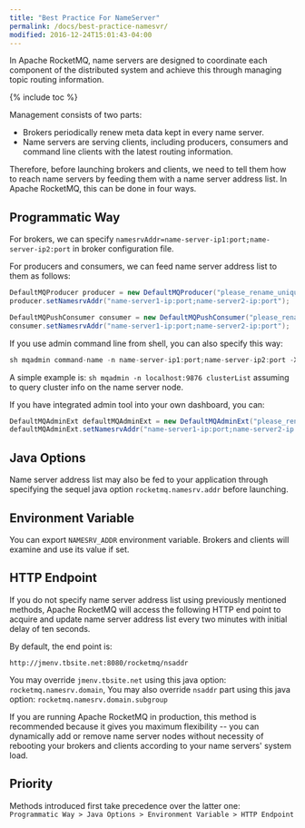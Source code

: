 ```yaml
---
title: "Best Practice For NameServer"
permalink: /docs/best-practice-namesvr/
modified: 2016-12-24T15:01:43-04:00
---
```


In Apache RocketMQ, name servers are designed to coordinate each component of the distributed system
and achieve this through managing topic routing information.

{% include toc %}

Management consists of two parts:
- Brokers periodically renew meta data kept in every name server.
- Name servers are serving clients, including producers, consumers and command line clients with the latest routing information.

Therefore, before launching brokers and clients, we need to tell them how to reach name servers by feeding them with a name server address list.
In Apache RocketMQ, this can be done in four ways.

## Programmatic Way

For brokers, we can specify `namesrvAddr=name-server-ip1:port;name-server-ip2:port` in broker configuration file.

For producers and consumers, we can feed name server address list to them as follows:

```java
DefaultMQProducer producer = new DefaultMQProducer("please_rename_unique_group_name");
producer.setNamesrvAddr("name-server1-ip:port;name-server2-ip:port");

DefaultMQPushConsumer consumer = new DefaultMQPushConsumer("please_rename_unique_group_name");
consumer.setNamesrvAddr("name-server1-ip:port;name-server2-ip:port");
```

If you use admin command line from shell, you can also specify this way:

```java
sh mqadmin command-name -n name-server-ip1:port;name-server-ip2:port -X OTHER-OPTION
```

A simple example is:
`sh mqadmin -n localhost:9876 clusterList`
assuming to query cluster info on the name server node.

If you have integrated admin tool into your own dashboard, you can:

```java
DefaultMQAdminExt defaultMQAdminExt = new DefaultMQAdminExt("please_rename_unique_group_name");
defaultMQAdminExt.setNamesrvAddr("name-server1-ip:port;name-server2-ip:port");
```
    
    
## Java Options

Name server address list may also be fed to your application through specifying the sequel java option 
`rocketmq.namesrv.addr` before launching.
    
## Environment Variable

You can export `NAMESRV_ADDR` environment variable. Brokers and clients will examine and use its value if set.
    
    
## HTTP Endpoint

If you do not specify name server address list using previously mentioned methods, Apache RocketMQ will access
 the following HTTP end point to acquire and update name server address list every two minutes with initial delay of
 ten seconds.

By default, the end point is:

`http://jmenv.tbsite.net:8080/rocketmq/nsaddr`

You may override `jmenv.tbsite.net` using this java option: `rocketmq.namesrv.domain`,
You may also override `nsaddr` part using this java option: `rocketmq.namesrv.domain.subgroup`

If you are running Apache RocketMQ in production, this method is recommended because it gives you maximum flexibility
 -- you can dynamically add or remove name server nodes without necessity of rebooting your brokers and clients 
 according to your name servers' system load.
     
     
##  Priority

Methods introduced first take precedence over the latter one: <br>
`Programmatic Way > Java Options > Environment Variable > HTTP Endpoint`


